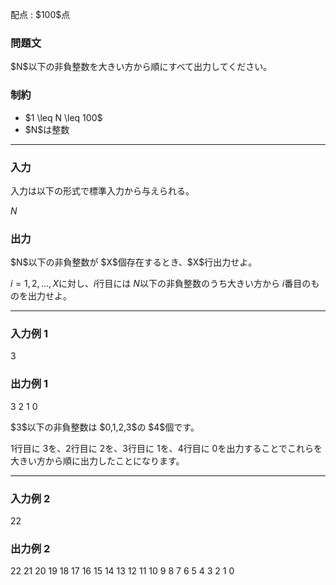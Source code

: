 
<div>

<span>

<span>

<p>
配点 : $100$点
</p>

<div>

<section>

### **問題文**

<p>
$N$以下の非負整数を大きい方から順にすべて出力してください。
</p>

</section>

</div>

<div>

<section>

### **制約**

<ul>

<li>
$1 \leq N \leq 100$
</li>

<li>
$N$は整数
</li>

</ul>

</section>

</div>

---

<div>

<div>

<section>

### **入力**

<p>
入力は以下の形式で標準入力から与えられる。
</p>

<div>

$N$
</div>

</section>

</div>

<div>

<section>

### **出力**

<p>
$N$以下の非負整数が $X$個存在するとき、$X$行出力せよ。

$i=1,2,\ldots,X$に対し、$i$行目には $N$以下の非負整数のうち大きい方から $i$番目のものを出力せよ。
</p>

</section>

</div>

</div>

---

<div>

<section>

### **入力例 1**

<div>

3

</div>

</section>

</div>

<div>

<section>

### **出力例 1**

<div>

3
2
1
0

</div>

<p>
$3$以下の非負整数は $0,1,2,3$の $4$個です。

$1$行目に $3$を、$2$行目に $2$を、$3$行目に $1$を、$4$行目に $0$を出力することでこれらを大きい方から順に出力したことになります。
</p>

</section>

</div>

---

<div>

<section>

### **入力例 2**

<div>

22

</div>

</section>

</div>

<div>

<section>

### **出力例 2**

<div>

22
21
20
19
18
17
16
15
14
13
12
11
10
9
8
7
6
5
4
3
2
1
0

</div>

</section>

</div>

</span>

</span>

</div>
